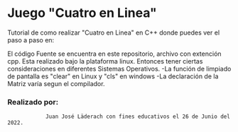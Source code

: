 # Juego "Cuatro en Linea"
Tutorial de como realizar "Cuatro en Linea" en C++ donde puedes ver el paso a paso en:


El código Fuente se encuentra en este repositorio, archivo con extención cpp.
Esta realizado bajo la plataforma linux. Entonces tener ciertas consideraciones en diferentes Sistemas Operativos. 
  -La función de limpiado de pantalla es "clear" en Linux y "cls" en windows
  -La declaración de la Matriz varía segun el compilador.

### Realizado por: 
                Juan José Läderach con fines educativos el 26 de Junio del 2022.
